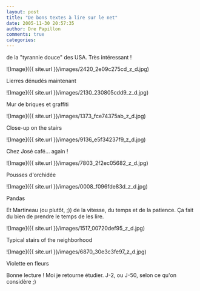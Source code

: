 ```yaml
---
layout: post
title: "De bons textes à lire sur le net"
date: 2005-11-30 20:57:35
author: Dre Papillon
comments: true
categories: 
---
```



 de la "tyrannie douce" des USA.  Très intéressant !


![Image]({{ site.url }}/images/2420_2e09c275cd_z_d.jpg)
<div class="photoattrib">Lierres dénudés maintenant</div>

![Image]({{ site.url }}/images/2130_230805cdd9_z_d.jpg)
<div class="photoattrib">Mur de briques et graffiti</div>


![Image]({{ site.url }}/images/1373_fce74375ab_z_d.jpg)
<div class="photoattrib">Close-up on the stairs</div>

![Image]({{ site.url }}/images/9136_e5f34237f9_z_d.jpg)
<div class="photoattrib">Chez José café... again !</div>


![Image]({{ site.url }}/images/7803_2f2ec05682_z_d.jpg)
<div class="photoattrib">Pousses d'orchidée</div>

![Image]({{ site.url }}/images/0008_f096fde83d_z_d.jpg)
<div class="photoattrib">Pandas</div>



Et Martineau (ou plutôt,  ;)) de la vitesse, du temps et de la patience.  Ça fait du bien de prendre le temps de les lire.


![Image]({{ site.url }}/images/1517_00720def95_z_d.jpg)
<div class="photoattrib">Typical stairs of the neighborhood</div>

![Image]({{ site.url }}/images/6870_30e3c3fe97_z_d.jpg)
<div class="photoattrib">Violette en fleurs</div>



Bonne lecture !  Moi je retourne étudier.  J-2, ou J-50, selon ce qu'on considère ;)